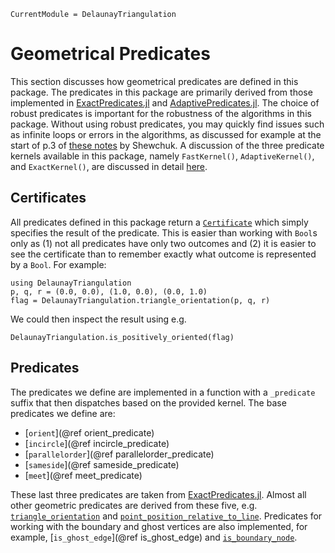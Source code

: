```@meta 
CurrentModule = DelaunayTriangulation
```

# Geometrical Predicates

This section discusses how geometrical predicates are defined in this package. The predicates in this package are primarily derived from those implemented in [ExactPredicates.jl](https://github.com/lairez/ExactPredicates.jl) and [AdaptivePredicates.jl](https://github.com/JuliaGeometry/AdaptivePredicates.jl). The choice of robust predicates is important for the robustness of the algorithms in this package. Without using robust predicates, you may quickly find issues such as infinite loops or errors in the algorithms, as discussed for example at the start of p.3 of [these notes](https://perso.uclouvain.be/jean-francois.remacle/LMECA2170/robnotes.pdf) by Shewchuk. A discussion of the three predicate kernels available in this package, namely `FastKernel()`, `AdaptiveKernel()`, and `ExactKernel()`, are discussed in detail [here](predicate_kernels.md).

## Certificates 

All predicates defined in this package return a [`Certificate`](@ref) which simply specifies the result of the predicate. This is easier than working with `Bool`s only as (1) not all predicates have only two outcomes and (2) it is easier to see the certificate than to remember exactly what outcome is represented by a `Bool`. For example:

```@example certex 
using DelaunayTriangulation
p, q, r = (0.0, 0.0), (1.0, 0.0), (0.0, 1.0)
flag = DelaunayTriangulation.triangle_orientation(p, q, r)
```

We could then inspect the result using e.g.

```@example certex 
DelaunayTriangulation.is_positively_oriented(flag)
```

## Predicates

The predicates we define are implemented in a function with a `_predicate` suffix that then dispatches based on the provided kernel. The base predicates we define are:

- [`orient`](@ref orient_predicate)
- [`incircle`](@ref incircle_predicate)
- [`parallelorder`](@ref parallelorder_predicate)
- [`sameside`](@ref sameside_predicate)
- [`meet`](@ref meet_predicate)

These last three predicates are taken from [ExactPredicates.jl](https://github.com/lairez/ExactPredicates.jl). Almost all other geometric predicates are derived from these five, e.g. [`triangle_orientation`](@ref) and [`point_position_relative_to_line`](@ref). Predicates for working with the boundary and ghost vertices are also implemented, for example, [`is_ghost_edge`](@ref is_ghost_edge) and [`is_boundary_node`](@ref).

